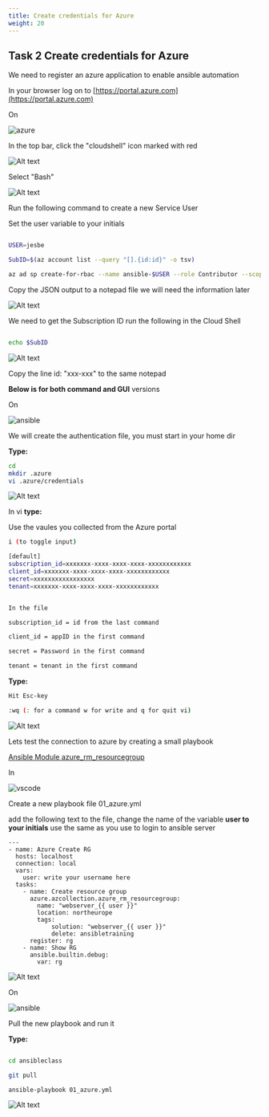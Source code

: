 ```yaml
---
title: Create credentials for Azure
weight: 20
---
```


## Task 2 Create credentials for Azure

We need to register an azure application to enable ansible automation

In your browser log on to [https://portal.azure.com](https://portal.azure.com)

On

![azure](/images/azure.png)

In the top bar, click the "cloudshell" icon marked with red

![Alt text](images/01_start_cloud_shell.png?raw=true "Cloud Shell")

Select "Bash"

![Alt text](images/02_start_cloud_shell_bash.png?raw=true "Cloud Shell")

Run the following command to create a new Service User

Set the user variable to your initials

```bash

USER=jesbe

SubID=$(az account list --query "[].{id:id}" -o tsv)

az ad sp create-for-rbac --name ansible-$USER --role Contributor --scopes /subscriptions/$SubID

```

Copy the JSON output to a notepad file we will need the information later

![Alt text](images/02_create_sp.png?raw=true "Cloud Shell output")

We need to get the Subscription ID run the following in the Cloud Shell

```bash

echo $SubID

```

![Alt text](images/03_get_sub_id.png?raw=true "Cloud Shell sub id")

Copy the line id: "xxx-xxx" to the same notepad

__Below is for both command and GUI__ versions

On

![ansible](/images/ansible.png)

We will create the authentication file, you must start in your home dir

__Type:__

```bash
cd
mkdir .azure
vi .azure/credentials

```

![Alt text](images/009_azure_credfile.png?raw=true "azure credentials")

In vi __type:__

Use the vaules you collected from the Azure portal

```bash
i (to toggle input)
```

```bash
[default]
subscription_id=xxxxxxx-xxxx-xxxx-xxxx-xxxxxxxxxxxx
client_id=xxxxxxx-xxxx-xxxx-xxxx-xxxxxxxxxxxx
secret=xxxxxxxxxxxxxxxxx
tenant=xxxxxxx-xxxx-xxxx-xxxx-xxxxxxxxxxxx
```

```bash

In the file

subscription_id = id from the last command

client_id = appID in the first command

secret = Password in the first command

tenant = tenant in the first command

```

__Type:__

```bash
Hit Esc-key

:wq (: for a command w for write and q for quit vi)
```

![Alt text](images/010_azure_credfile_input.png?raw=true "azure credentials file input")

Lets test the connection to azure by creating a small playbook

[Ansible Module azure_rm_resourcegroup](https://docs.ansible.com/ansible/latest/modules/azure_rm_resourcegroup_module.html#azure-rm-resourcegroup-module)

In

![vscode](/images/student-vscode.png)

Create a new playbook file 01_azure.yml

add the following text to the file, change the name of the variable **user to your initials** use the same as you use to login to ansible server

```ansible
---
- name: Azure Create RG
  hosts: localhost
  connection: local
  vars:
    user: write your username here
  tasks:
    - name: Create resource group
      azure.azcollection.azure_rm_resourcegroup:
        name: "webserver_{{ user }}"
        location: northeurope
        tags:
            solution: "webserver_{{ user }}"
            delete: ansibletraining
      register: rg
    - name: Show RG
      ansible.builtin.debug:
        var: rg

```

![Alt text](images/011_azure_play.png?raw=true "azure play")

On

![ansible](/images/ansible.png)

Pull the new playbook and run it

__Type:__

```bash

cd ansibleclass

git pull

ansible-playbook 01_azure.yml

```

![Alt text](images/011_azure_play_run.png?raw=true "azure play run")
